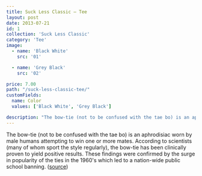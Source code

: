 ```yaml
---
title: Suck Less Classic — Tee
layout: post
date: 2013-07-21
id: 1
collection: 'Suck Less Classic'
category: 'Tee'
image:
  - name: 'Black White'
    src: '01'

  - name: 'Grey Black'
    src: '02'

price: 7.00
path: "/suck-less-classic-tee/"
customFields:
  name: Color
  values: ['Black White', 'Grey Black']

description: "The bow-tie (not to be confused with the tae bo) is an aphrodisiac worn by male humans attempting to win one or more mates."
---
```


The bow-tie (not to be confused with the tae bo) is an aphrodisiac worn by male humans attempting to win one or more mates. According to scientists (many of whom sport the style regularly), the bow-tie has been clinically proven to yield positive results. These findings were confirmed by the surge in popularity of the ties in the 1960's which led to a nation-wide public school banning. ([source](http://uncyclopedia.wikia.com/wiki/Bow_tie))
